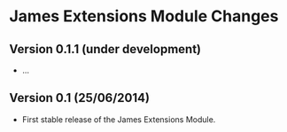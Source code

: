 James Extensions Module Changes
===============================


Version 0.1.1 (under development)
---------------------------------

 - ...


Version 0.1 (25/06/2014)
------------------------

 - First stable release of the James Extensions Module.